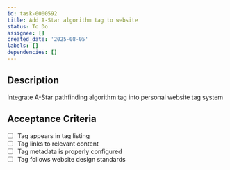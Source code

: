 ```yaml
---
id: task-0000592
title: Add A-Star algorithm tag to website
status: To Do
assignee: []
created_date: '2025-08-05'
labels: []
dependencies: []
---
```


## Description

Integrate A-Star pathfinding algorithm tag into personal website tag system

## Acceptance Criteria

- [ ] Tag appears in tag listing
- [ ] Tag links to relevant content
- [ ] Tag metadata is properly configured
- [ ] Tag follows website design standards
